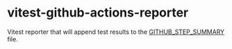 # vitest-github-actions-reporter

Vitest reporter that will append test results to the [GITHUB_STEP_SUMMARY](https://docs.github.com/en/actions/using-workflows/workflow-commands-for-github-actions#adding-a-job-summary) file.
